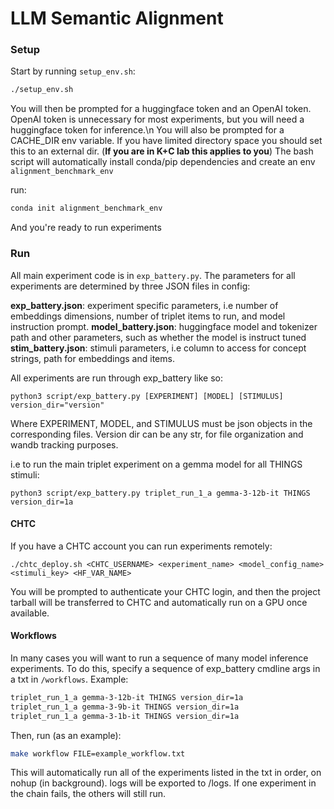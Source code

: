 # LLM Semantic Alignment

### Setup

Start by running `setup_env.sh`:

```bash
./setup_env.sh
```

You will then be prompted for a huggingface token and an OpenAI token. OpenAI token is unnecessary for most experiments, but you will need a huggingface token for inference.\n
You will also be prompted for a CACHE_DIR env variable. If you have limited directory space you should set this to an external dir. (**If you are in K+C lab this applies to you**)
The bash script will automatically install conda/pip dependencies and create an env `alignment_benchmark_env`

run:

```bash
conda init alignment_benchmark_env
```

And you're ready to run experiments

### Run

All main experiment code is in `exp_battery.py`. The parameters for all experiments are determined by three JSON files in config:

**exp_battery.json**: experiment specific parameters, i.e number of embeddings dimensions, number of triplet items to run, and model instruction prompt.
**model_battery.json**: huggingface model and tokenizer path and other parameters, such as whether the model is instruct tuned
**stim_battery.json**: stimuli parameters, i.e column to access for concept strings, path for embeddings and items.

All experiments are run through exp_battery like so:

```
python3 script/exp_battery.py [EXPERIMENT] [MODEL] [STIMULUS] version_dir="version"
```
Where EXPERIMENT, MODEL, and STIMULUS must be json objects in the corresponding files. Version dir can be any str, for file organization and wandb tracking purposes.

i.e to run the main triplet experiment on a gemma model for all THINGS stimuli:

```
python3 script/exp_battery.py triplet_run_1_a gemma-3-12b-it THINGS version_dir=1a
```

#### CHTC

If you have a CHTC account you can run experiments remotely:

```
./chtc_deploy.sh <CHTC_USERNAME> <experiment_name> <model_config_name> <stimuli_key> <HF_VAR_NAME>
```

You will be prompted to authenticate your CHTC login, and then the project tarball will be transferred to CHTC and automatically run on a GPU once available.

#### Workflows

In many cases you will want to run a sequence of many model inference experiments. To do this, specify a sequence of exp_battery cmdline args in a txt in `/workflows`. Example:

```txt
triplet_run_1_a gemma-3-12b-it THINGS version_dir=1a
triplet_run_1_a gemma-3-9b-it THINGS version_dir=1a
triplet_run_1_a gemma-3-1b-it THINGS version_dir=1a
```

Then, run (as an example):

```bash
make workflow FILE=example_workflow.txt
```

This will automatically run all of the experiments listed in the txt in order, on nohup (in background). logs will be exported to /logs. If one experiment in the chain fails, the others will still run.










